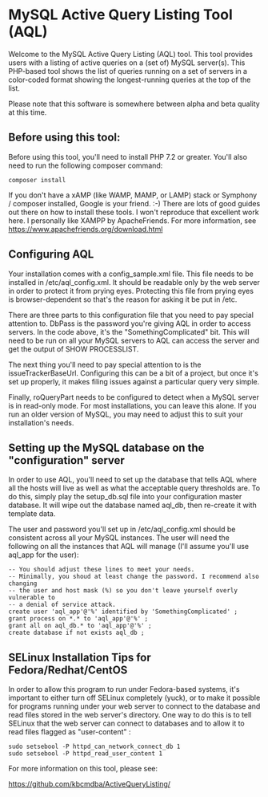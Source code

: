 # MySQL Active Query Listing Tool (AQL)

Welcome to the MySQL Active Query Listing (AQL) tool. This tool provides
users with a listing of active queries on a (set of) MySQL server(s). This
PHP-based tool shows the list of queries running on a set of servers in a
color-coded format showing the longest-running queries at the top of the
list.

Please note that this software is somewhere between alpha and beta quality at
this time.

## Before using this tool:

Before using this tool, you'll need to install PHP 7.2 or greater. You'll
also need to run the following composer command:

```
composer install
```

If you don't have a xAMP (like WAMP, MAMP, or LAMP) stack or Symphony /
composer installed, Google is your friend.  :-) There are lots of good guides
out there on how to install these tools. I won't reproduce that excellent work
here. I personally like XAMPP by ApacheFriends. For more information, see
https://www.apachefriends.org/download.html

## Configuring AQL

Your installation comes with a config_sample.xml file. This file needs to be
installed in /etc/aql_config.xml. It should be readable only by the web server
in order to protect it from prying eyes. Protecting this file from prying eyes
is browser-dependent so that's the reason for asking it be put in /etc.

There are three parts to this configuration file that you need to pay special
attention to. DbPass is the password you're giving AQL in order to access
servers. In the code above, it's the "SomethingComplicated" bit. This will need
to be run on all your MySQL servers to AQL can access the server and get the
output of SHOW PROCESSLIST.

The next thing you'll need to pay special attention to is the
issueTrackerBaseUrl. Configuring this can be a bit of a project, but once it's
set up properly, it makes filing issues against a particular query very simple.

Finally, roQueryPart needs to be configured to detect when a MySQL server is in
read-only mode. For most installations, you can leave this alone. If you run an
older version of MySQL, you may need to adjust this to suit your installation's
needs.

## Setting up the MySQL database on the "configuration" server

In order to use AQL, you'll need to set up the database that tells AQL where
all the hosts will live as well as what the acceptable query thresholds are.
To do this, simply play the setup_db.sql file into your configuration master
database. It will wipe out the database named aql_db, then re-create it with
template data.

The user and password you'll set up in /etc/aql_config.xml should be consistent
across all your MySQL instances. The user will need the following on all the
instances that AQL will manage (I'll assume you'll use aql_app for the user):

```
-- You should adjust these lines to meet your needs.
-- Minimally, you shoud at least change the password. I recommend also changing
-- the user and host mask (%) so you don't leave yourself overly vulnerable to
-- a denial of service attack.
create user 'aql_app'@'%' identified by 'SomethingComplicated' ; 
grant process on *.* to 'aql_app'@'%' ;
grant all on aql_db.* to 'aql_app'@'%' ;
create database if not exists aql_db ;
```

## SELinux Installation Tips for Fedora/Redhat/CentOS

In order to allow this program to run under Fedora-based systems, it's
important to either turn off SELinux completely (yuck), or to make it possible
for programs running under your web server to connect to the database and read
files stored in the web server's directory. One way to do this is to tell
SELinux that the web server can connect to databases and to allow it to read
files flagged as "user-content" :

```
sudo setsebool -P httpd_can_network_connect_db 1
sudo setsebool -P httpd_read_user_content 1
```

For more information on this tool, please see:

https://github.com/kbcmdba/ActiveQueryListing/

